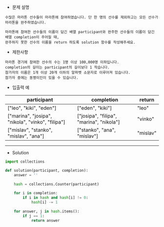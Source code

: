 - 문제 설명

```
수많은 마라톤 선수들이 마라톤에 참여하였습니다. 단 한 명의 선수를 제외하고는 모든 선수가 마라톤을 완주하였습니다.

마라톤에 참여한 선수들의 이름이 담긴 배열 participant와 완주한 선수들의 이름이 담긴 배열 completion이 주어질 때,
완주하지 못한 선수의 이름을 return 하도록 solution 함수를 작성해주세요.
```

- 제한사항

```
마라톤 경기에 참여한 선수의 수는 1명 이상 100,000명 이하입니다.
completion의 길이는 participant의 길이보다 1 작습니다.
참가자의 이름은 1개 이상 20개 이하의 알파벳 소문자로 이루어져 있습니다.
참가자 중에는 동명이인이 있을 수 있습니다.
```

- 입출력 예

| participant |	completion |	return |
| --- | --- | --- |
| ["leo", "kiki", "eden"]	| ["eden", "kiki"] |	"leo" |
| ["marina", "josipa", "nikola", "vinko", "filipa"] |	["josipa", "filipa", "marina", "nikola"] |	"vinko" |
| ["mislav", "stanko", "mislav", "ana"] |	["stanko", "ana", "mislav"]	| "mislav" |

---

- Solution

```py
import collections

def solution(participant, completion):
    answer = ''
    
    hash = collections.Counter(participant)
    
    for i in completion:
        if i in hash and hash[i] != 0:
            hash[i] -= 1
            
    for answer, j in hash.items():
        if j == 1:
            return answer
```
